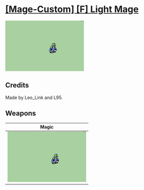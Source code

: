 # [\[Mage-Custom\] \[F\] Light Mage](./)

<img src="./6.%20Magic/Magic_000.png" alt="[Mage-Custom] [F] Light Mage standing" />

## Credits

Made by Leo_Link and L95.

## Weapons


|Magic |
|  :---: |
| <img alt="Magic animation" src="./6.%20Magic/Magic.gif" /> |
